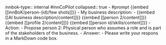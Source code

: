 innbok-type:: internal
#innCoPilot
collapsed:: true
	- #prompt {{embed [[innBoK/person-(id)/few shots]]}}
		- My business description:
		- {{embed [[AI business description/content]]}} {{embed [[person 2/content]]}} {{embed [[profile 2/content]]}} {{embed [[person id/skills/content]]}}
		- Action:
		- Propose person 2: Physical person who assumes a role and is part of the stakeholders of the business.
		- Answer:
		- Please write your respons in a MarkDown code box.


